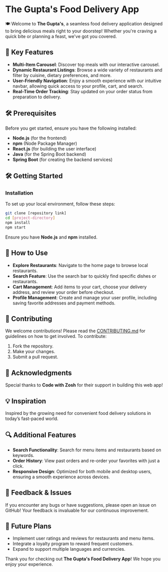 # The Gupta's Food Delivery App

🍽️ Welcome to **The Gupta's**, a seamless food delivery application designed to bring delicious meals right to your doorstep! Whether you're craving a quick bite or planning a feast, we've got you covered.

## 🚀 Key Features

- **Multi-Item Carousel**: Discover top meals with our interactive carousel.
- **Dynamic Restaurant Listings**: Browse a wide variety of restaurants and filter by cuisine, dietary preferences, and more.
- **User-Friendly Navigation**: Enjoy a smooth experience with our intuitive navbar, allowing quick access to your profile, cart, and search.
- **Real-Time Order Tracking**: Stay updated on your order status from preparation to delivery.

## 🛠️ Prerequisites

Before you get started, ensure you have the following installed:

- **Node.js** (for the frontend)
- **npm** (Node Package Manager)
- **React.js** (for building the user interface)
- **Java** (for the Spring Boot backend)
- **Spring Boot** (for creating the backend services)

## 🛠️ Getting Started

### Installation

To set up your local environment, follow these steps:

```bash
git clone [repository link]
cd [project-directory]
npm install
npm start
```

Ensure you have **Node.js** and **npm** installed.

## 📖 How to Use

- **Explore Restaurants**: Navigate to the home page to browse local restaurants.
- **Search Feature**: Use the search bar to quickly find specific dishes or restaurants.
- **Cart Management**: Add items to your cart, choose your delivery address, and review your order before checkout.
- **Profile Management**: Create and manage your user profile, including saving favorite addresses and payment methods.

## 🤝 Contributing

We welcome contributions! Please read the [CONTRIBUTING.md](CONTRIBUTING.md) for guidelines on how to get involved. To contribute:

1. Fork the repository.
2. Make your changes.
3. Submit a pull request.

## 🙏 Acknowledgments

Special thanks to **Code with Zosh** for their support in building this web app!

## 💡 Inspiration

Inspired by the growing need for convenient food delivery solutions in today’s fast-paced world.

## 🔍 Additional Features

- **Search Functionality**: Search for menu items and restaurants based on keywords.
- **Order History**: View past orders and re-order your favorites with just a click.
- **Responsive Design**: Optimized for both mobile and desktop users, ensuring a smooth experience across devices.

## 💬 Feedback & Issues

If you encounter any bugs or have suggestions, please open an issue on GitHub! Your feedback is invaluable for our continuous improvement.

## 🌱 Future Plans

- Implement user ratings and reviews for restaurants and menu items.
- Integrate a loyalty program to reward frequent customers.
- Expand to support multiple languages and currencies.

Thank you for checking out **The Gupta's Food Delivery App**! We hope you enjoy your experience.
